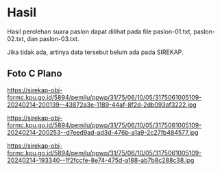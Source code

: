 # Hasil

Hasil perolehan suara paslon dapat dilihat pada file paslon-01.txt, paslon-02.txt, dan paslon-03.txt.

Jika tidak ada, artinya data tersebut belum ada pada SIREKAP.

## Foto C Plano

https://sirekap-obj-formc.kpu.go.id/5894/pemilu/ppwp/31/75/06/10/05/3175061005109-20240214-200139--43872a3e-1189-44af-8f2d-2db093af3222.jpg

https://sirekap-obj-formc.kpu.go.id/5894/pemilu/ppwp/31/75/06/10/05/3175061005109-20240214-200253--d7eed9ad-ad3d-476b-a1a9-2c27fb484577.jpg

https://sirekap-obj-formc.kpu.go.id/5894/pemilu/ppwp/31/75/06/10/05/3175061005109-20240214-193340--1f2fccfe-8e74-475d-a188-ab7b8c288c38.jpg
